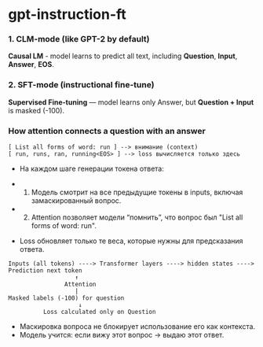 # gpt-instruction-ft


### 1. CLM-mode (like GPT-2 by default)

**Causal LM** - model learns to predict all text, including **Question**, **Input**, **Answer**, **EOS**.


### 2. SFT-mode (instructional fine-tune)

**Supervised Fine-tuning** — model learns only Answer, but **Question + Input** is masked (-100).


### How attention connects a question with an answer
```
[ List all forms of word: run ] --> внимание (context)
[ run, runs, ran, running<EOS> ] --> loss вычисляется только здесь
```

* На каждом шаге генерации токена ответа:

- 1. Модель смотрит на все предыдущие токены в inputs, включая замаскированный вопрос.

- 2. Attention позволяет модели “помнить”, что вопрос был "List all forms of word: run".

* Loss обновляет только те веса, которые нужны для предсказания ответа.
```
Inputs (all tokens) ----> Transformer layers ----> hidden states ----> Prediction next token
                   ↑
                Attention
                   |
Masked labels (-100) for question
                    ↓
          Loss calculated only on Question
```

* Маскировка вопроса не блокирует использование его как контекста.
* Модель учится: если вижу этот вопрос → выдаю этот ответ.
